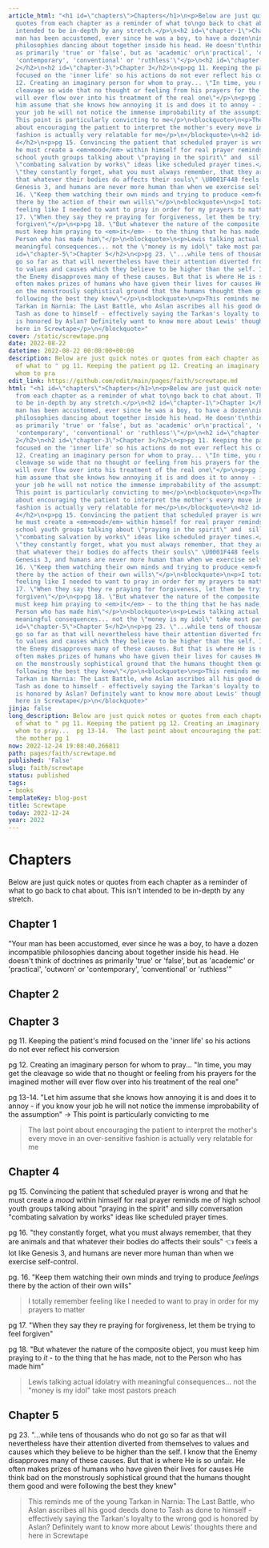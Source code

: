 ```yaml
---
article_html: "<h1 id=\"chapters\">Chapters</h1>\n<p>Below are just quick notes or
  quotes from each chapter as a reminder of what to\ngo back to chat about. This isn't
  intended to be in-depth by any stretch.</p>\n<h2 id=\"chapter-1\">Chapter 1</h2>\n<p>\"Your
  man has been accustomed, ever since he was a boy, to have a dozen\nincompatible
  philosophies dancing about together inside his head. He doesn't\nthink of doctrines
  as primarily 'true' or 'false', but as 'academic' or\n'practical', 'outworn' or
  'contemporary', 'conventional' or 'ruthless'\"</p>\n<h2 id=\"chapter-2\">Chapter
  2</h2>\n<h2 id=\"chapter-3\">Chapter 3</h2>\n<p>pg 11. Keeping the patient's mind
  focused on the 'inner life' so his actions do not ever reflect his conversion </p>\n<p>pg
  12. Creating an imaginary person for whom to pray... \"In time, you may get the
  cleavage so wide that no thought or feeling from his prayers for the imagined mother
  will ever flow over into his treatment of the real one\"</p>\n<p>pg 13-14. \"Let
  him assume that she knows how annoying it is and does it to annoy - if you know
  your job he will not notice the immense improbability of the assumption\" -&gt;
  This point is particularly convicting to me</p>\n<blockquote>\n<p>The last point
  about encouraging the patient to interpret the mother's every move in an over-sensitive
  fashion is actually very relatable for me</p>\n</blockquote>\n<h2 id=\"chapter-4\">Chapter
  4</h2>\n<p>pg 15. Convincing the patient that scheduled prayer is wrong and that
  he must create a <em>mood</em> within himself for real prayer reminds me of high
  school youth groups talking about \"praying in the spirit\" and  silly conversation
  \"combating salvation by works\" ideas like scheduled prayer times.</p>\n<p>pg 16.
  \"they constantly forget, what you must always remember, that they are animals and
  that whatever their bodies do affects their souls\" \U0001F448 feels a lot like
  Genesis 3, and humans are never more human than when we exercise self-control.</p>\n<p>pg.
  16. \"Keep them watching their own minds and trying to produce <em>feelings</em>
  there by the action of their own wills\"</p>\n<blockquote>\n<p>I totally remember
  feeling like I needed to want to pray in order for my prayers to matter</p>\n</blockquote>\n<p>pg
  17. \"When they say they re praying for forgiveness, let them be trying to feel
  forgiven\"</p>\n<p>pg 18. \"But whatever the nature of the composite object, you
  must keep him praying to <em>it</em> - to the thing that he has made, not to the
  Person who has made him\"</p>\n<blockquote>\n<p>Lewis talking actual idolatry with
  meaningful consequences... not the \"money is my idol\" take most pastors preach</p>\n</blockquote>\n<h2
  id=\"chapter-5\">Chapter 5</h2>\n<p>pg 23. \"...while tens of thousands who do not
  go so far as that will nevertheless have their attention diverted from themselves
  to values and causes which they believe to be higher than the self. I know that
  the Enemy disapproves many of these causes. But that is where He is so unfair. He
  often makes prizes of humans who have given their lives for causes He think bad
  on the monstrously sophistical ground that the humans thought them good and were
  following the best they knew\"</p>\n<blockquote>\n<p>This reminds me of the young
  Tarkan in Narnia: The Last Battle, who Aslan ascribes all his good deeds done to
  Tash as done to himself - effectively saying the Tarkan's loyalty to the wrong god
  is honored by Aslan? Definitely want to know more about Lewis' thoughts there and
  here in Screwtape</p>\n</blockquote>"
cover: /static/screwtape.png
date: 2022-08-22
datetime: 2022-08-22 00:00:00+00:00
description: Below are just quick notes or quotes from each chapter as a reminder
  of what to " pg 11. Keeping the patient pg 12. Creating an imaginary person for
  whom to pra
edit_link: https://github.com/edit/main/pages/faith/screwtape.md
html: "<h1 id=\"chapters\">Chapters</h1>\n<p>Below are just quick notes or quotes
  from each chapter as a reminder of what to\ngo back to chat about. This isn't intended
  to be in-depth by any stretch.</p>\n<h2 id=\"chapter-1\">Chapter 1</h2>\n<p>\"Your
  man has been accustomed, ever since he was a boy, to have a dozen\nincompatible
  philosophies dancing about together inside his head. He doesn't\nthink of doctrines
  as primarily 'true' or 'false', but as 'academic' or\n'practical', 'outworn' or
  'contemporary', 'conventional' or 'ruthless'\"</p>\n<h2 id=\"chapter-2\">Chapter
  2</h2>\n<h2 id=\"chapter-3\">Chapter 3</h2>\n<p>pg 11. Keeping the patient's mind
  focused on the 'inner life' so his actions do not ever reflect his conversion </p>\n<p>pg
  12. Creating an imaginary person for whom to pray... \"In time, you may get the
  cleavage so wide that no thought or feeling from his prayers for the imagined mother
  will ever flow over into his treatment of the real one\"</p>\n<p>pg 13-14. \"Let
  him assume that she knows how annoying it is and does it to annoy - if you know
  your job he will not notice the immense improbability of the assumption\" -&gt;
  This point is particularly convicting to me</p>\n<blockquote>\n<p>The last point
  about encouraging the patient to interpret the mother's every move in an over-sensitive
  fashion is actually very relatable for me</p>\n</blockquote>\n<h2 id=\"chapter-4\">Chapter
  4</h2>\n<p>pg 15. Convincing the patient that scheduled prayer is wrong and that
  he must create a <em>mood</em> within himself for real prayer reminds me of high
  school youth groups talking about \"praying in the spirit\" and  silly conversation
  \"combating salvation by works\" ideas like scheduled prayer times.</p>\n<p>pg 16.
  \"they constantly forget, what you must always remember, that they are animals and
  that whatever their bodies do affects their souls\" \U0001F448 feels a lot like
  Genesis 3, and humans are never more human than when we exercise self-control.</p>\n<p>pg.
  16. \"Keep them watching their own minds and trying to produce <em>feelings</em>
  there by the action of their own wills\"</p>\n<blockquote>\n<p>I totally remember
  feeling like I needed to want to pray in order for my prayers to matter</p>\n</blockquote>\n<p>pg
  17. \"When they say they re praying for forgiveness, let them be trying to feel
  forgiven\"</p>\n<p>pg 18. \"But whatever the nature of the composite object, you
  must keep him praying to <em>it</em> - to the thing that he has made, not to the
  Person who has made him\"</p>\n<blockquote>\n<p>Lewis talking actual idolatry with
  meaningful consequences... not the \"money is my idol\" take most pastors preach</p>\n</blockquote>\n<h2
  id=\"chapter-5\">Chapter 5</h2>\n<p>pg 23. \"...while tens of thousands who do not
  go so far as that will nevertheless have their attention diverted from themselves
  to values and causes which they believe to be higher than the self. I know that
  the Enemy disapproves many of these causes. But that is where He is so unfair. He
  often makes prizes of humans who have given their lives for causes He think bad
  on the monstrously sophistical ground that the humans thought them good and were
  following the best they knew\"</p>\n<blockquote>\n<p>This reminds me of the young
  Tarkan in Narnia: The Last Battle, who Aslan ascribes all his good deeds done to
  Tash as done to himself - effectively saying the Tarkan's loyalty to the wrong god
  is honored by Aslan? Definitely want to know more about Lewis' thoughts there and
  here in Screwtape</p>\n</blockquote>"
jinja: false
long_description: Below are just quick notes or quotes from each chapter as a reminder
  of what to " pg 11. Keeping the patient pg 12. Creating an imaginary person for
  whom to pray...  pg 13-14.  The last point about encouraging the patient to interpret
  the mother pg 1
now: 2022-12-24 19:08:40.266811
path: pages/faith/screwtape.md
published: 'False'
slug: faith/screwtape
status: published
tags:
- books
templateKey: blog-post
title: Screwtape
today: 2022-12-24
year: 2022
---
```


# Chapters

Below are just quick notes or quotes from each chapter as a reminder of what to
go back to chat about. This isn't intended to be in-depth by any stretch.

## Chapter 1

"Your man has been accustomed, ever since he was a boy, to have a dozen
incompatible philosophies dancing about together inside his head. He doesn't
think of doctrines as primarily 'true' or 'false', but as 'academic' or
'practical', 'outworn' or 'contemporary', 'conventional' or 'ruthless'"

## Chapter 2

## Chapter 3

pg 11. Keeping the patient's mind focused on the 'inner life' so his actions do not ever reflect his conversion 

pg 12. Creating an imaginary person for whom to pray... "In time, you may get the cleavage so wide that no thought or feeling from his prayers for the imagined mother will ever flow over into his treatment of the real one"

pg 13-14. "Let him assume that she knows how annoying it is and does it to annoy - if you know your job he will not notice the immense improbability of the assumption" -> This point is particularly convicting to me

> The last point about encouraging the patient to interpret the mother's every move in an over-sensitive fashion is actually very relatable for me

## Chapter 4

pg 15. Convincing the patient that scheduled prayer is wrong and that he must create a _mood_ within himself for real prayer reminds me of high school youth groups talking about "praying in the spirit" and  silly conversation "combating salvation by works" ideas like scheduled prayer times.

pg 16. "they constantly forget, what you must always remember, that they are animals and that whatever their bodies do affects their souls" 👈 feels a lot like Genesis 3, and humans are never more human than when we exercise self-control.

pg. 16. "Keep them watching their own minds and trying to produce _feelings_ there by the action of their own wills"

> I totally remember feeling like I needed to want to pray in order for my prayers to matter

pg 17. "When they say they re praying for forgiveness, let them be trying to feel forgiven"

pg 18. "But whatever the nature of the composite object, you must keep him praying to _it_ - to the thing that he has made, not to the Person who has made him"

> Lewis talking actual idolatry with meaningful consequences... not the "money is my idol" take most pastors preach

## Chapter 5

pg 23. "...while tens of thousands who do not go so far as that will nevertheless have their attention diverted from themselves to values and causes which they believe to be higher than the self. I know that the Enemy disapproves many of these causes. But that is where He is so unfair. He often makes prizes of humans who have given their lives for causes He think bad on the monstrously sophistical ground that the humans thought them good and were following the best they knew"

> This reminds me of the young Tarkan in Narnia: The Last Battle, who Aslan ascribes all his good deeds done to Tash as done to himself - effectively saying the Tarkan's loyalty to the wrong god is honored by Aslan? Definitely want to know more about Lewis' thoughts there and here in Screwtape